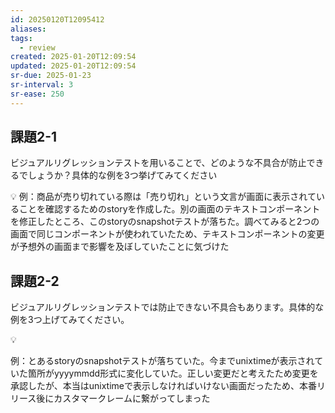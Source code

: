 ```yaml
---
id: 20250120T12095412
aliases: 
tags:
  - review
created: 2025-01-20T12:09:54
updated: 2025-01-20T12:09:54
sr-due: 2025-01-23
sr-interval: 3
sr-ease: 250
---
```

## 課題2-1

ビジュアルリグレッションテストを用いることで、どのような不具合が防止できるでしょうか？具体的な例を3つ挙げてみてください

<aside>
💡 例：商品が売り切れている際は「売り切れ」という文言が画面に表示されていることを確認するためのstoryを作成した。別の画面のテキストコンポーネントを修正したところ、このstoryのsnapshotテストが落ちた。調べてみると2つの画面で同じコンポーネントが使われていたため、テキストコンポーネントの変更が予想外の画面まで影響を及ぼしていたことに気づけた

</aside>

## 課題2-2

ビジュアルリグレッションテストでは防止できない不具合もあります。具体的な例を3つ上げてみてください。

<aside>
💡

例：とあるstoryのsnapshotテストが落ちていた。今までunixtimeが表示されていた箇所がyyyymmdd形式に変化していた。正しい変更だと考えたため変更を承認したが、本当はunixtimeで表示しなければいけない画面だったため、本番リリース後にカスタマークレームに繋がってしまった

</aside>


